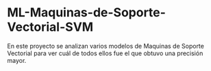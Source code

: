 # ML-Maquinas-de-Soporte-Vectorial-SVM
En este proyecto se analizan varios modelos de Maquinas de Soporte Vectorial para ver cuál de todos ellos fue el que obtuvo una precisión mayor.
